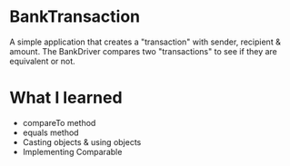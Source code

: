 # BankTransaction
A simple application that creates a "transaction" with sender, recipient & amount. The BankDriver compares two "transactions" to see if they are equivalent or not.

# What I learned
  - compareTo method
  - equals method
  - Casting objects & using objects
  - Implementing Comparable 
